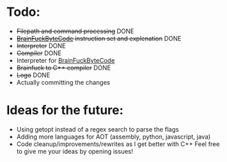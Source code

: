 # Todo:
- ~~Filepath and command processing~~ DONE
- ~~[BrainFuckByteCode](https://github.com/DrParanoya/Brainfuck/blob/main/BFBC.md) instruction set and explenation~~ DONE
- ~~Interpreter~~ DONE
- ~~Compiler~~ DONE
- Interpreter for [BrainFuckByteCode](https://github.com/DrParanoya/Brainfuck/blob/main/BFBC.md)
- ~~Brainfuck to C++ compiler~~ DONE
- ~~Logo~~ DONE
- Actually committing the changes  

# Ideas for the future:
- Using getopt instead of a regex search to parse the flags
- Adding more languages for AOT (assembly, python, javascript, java)
- Code cleanup/improvements/rewrites as I get better with C++
Feel free to give me your ideas by opening issues!
